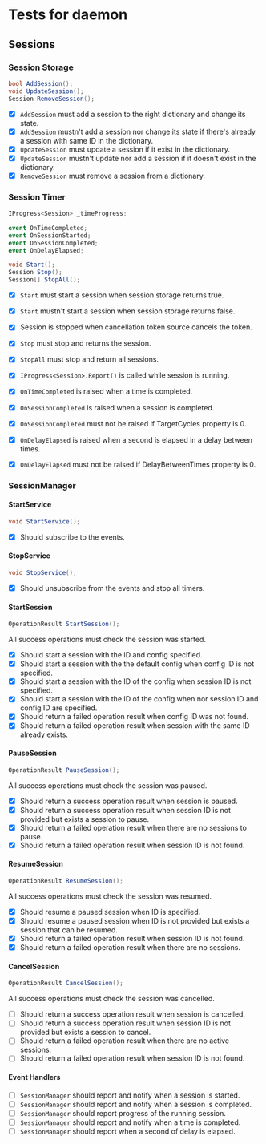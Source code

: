 # Tests for daemon

## Sessions

### Session Storage

``` csharp
bool AddSession();
void UpdateSession();
Session RemoveSession();
```

- [X] `AddSession` must add a session to the right dictionary and change its state.
- [X] `AddSession` mustn't add a session nor change its state if there's already a session with same ID in the dictionary.
- [X] `UpdateSession` must update a session if it exist in the dictionary.
- [X] `UpdateSession` mustn't update nor add a session if it doesn't exist in the dictionary.
- [X] `RemoveSession` must remove a session from a dictionary.

### Session Timer

``` csharp
IProgress<Session> _timeProgress;

event OnTimeCompleted;
event OnSessionStarted;
event OnSessionCompleted;
event OnDelayElapsed;

void Start();
Session Stop();
Session[] StopAll();
```

- [X] `Start` must start a session when session storage returns true.
- [X] `Start` mustn't start a session when session storage returns false.
- [X] Session is stopped when cancellation token source cancels the token.
- [X] `Stop` must stop and returns the session.
- [X] `StopAll` must stop and return all sessions.

- [X] `IProgress<Session>.Report()` is called while session is running.
- [X] `OnTimeCompleted` is raised when a time is completed.
- [X] `OnSessionCompleted` is raised when a session is completed.
- [X] `OnSessionCompleted` must not be raised if TargetCycles property is 0.
- [X] `OnDelayElapsed` is raised when a second is elapsed in a delay between times.
- [X] `OnDelayElapsed` must not be raised if DelayBetweenTimes property is 0.

### SessionManager

#### StartService

``` csharp
void StartService();
```

- [X] Should subscribe to the events.

#### StopService

``` csharp
void StopService();
```

- [X] Should unsubscribe from the events and stop all timers.

#### StartSession

``` csharp
OperationResult StartSession();
```

All success operations must check the session was started.

- [X] Should start a session with the ID and config specified.
- [X] Should start a session with the the default config when config ID is not specified.
- [X] Should start a session with the ID of the config when session ID is not specified.
- [X] Should start a session with the ID of the config when nor session ID and config ID are specified.
- [X] Should return a failed operation result when config ID was not found.
- [X] Should return a failed operation result when session with the same ID already exists.

#### PauseSession

``` csharp
OperationResult PauseSession();
```

All success operations must check the session was paused.

- [X] Should return a success operation result when session is paused.
- [X] Should return a success operation result when session ID is not provided but exists a session to pause.
- [X] Should return a failed operation result when there are no sessions to pause.
- [X] Should return a failed operation result when session ID is not found.

#### ResumeSession

``` csharp
OperationResult ResumeSession();
```

All success operations must check the session was resumed.

- [X] Should resume a paused session when ID is specified.
- [X] Should resume a paused session when ID is not provided but exists a session that can be resumed.
- [X] Should return a failed operation result when session ID is not found.
- [X] Should return a failed operation result when there are no sessions.

#### CancelSession

``` csharp
OperationResult CancelSession();
```

All success operations must check the session was cancelled.

- [ ] Should return a success operation result when session is cancelled.
- [ ] Should return a success operation result when session ID is not provided but exists a session to cancel.
- [ ] Should return a failed operation result when there are no active sessions.
- [ ] Should return a failed operation result when session ID is not found.

#### Event Handlers

- [ ] `SessionManager` should report and notify when a session is started.
- [ ] `SessionManager` should report and notify when a session is completed.
- [ ] `SessionManager` should report progress of the running session.
- [ ] `SessionManager` should report and notify when a time is completed.
- [ ] `SessionManager` should report when a second of delay is elapsed.
